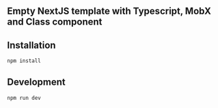 ## Empty NextJS template with Typescript, MobX and Class component

## Installation

```bash
npm install
```

## Development

```bash
npm run dev
```
